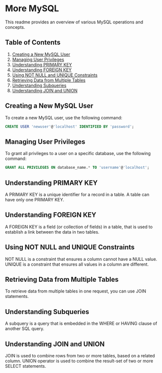 
# More MySQL

This readme provides an overview of various MySQL operations and concepts.

## Table of Contents

1. [Creating a New MySQL User](#creating-a-new-mysql-user)
2. [Managing User Privileges](#managing-user-privileges)
3. [Understanding PRIMARY KEY](#understanding-primary-key)
4. [Understanding FOREIGN KEY](#understanding-foreign-key)
5. [Using NOT NULL and UNIQUE Constraints](#using-not-null-and-unique-constraints)
6. [Retrieving Data from Multiple Tables](#retrieving-data-from-multiple-tables)
7. [Understanding Subqueries](#understanding-subqueries)
8. [Understanding JOIN and UNION](#understanding-join-and-union)

## Creating a New MySQL User

To create a new MySQL user, use the following command:

```sql
CREATE USER 'newuser'@'localhost' IDENTIFIED BY 'password';
```

## Managing User Privileges

To grant all privileges to a user on a specific database, use the following command:

```sql
GRANT ALL PRIVILEGES ON database_name.* TO 'username'@'localhost';
```

## Understanding PRIMARY KEY

A PRIMARY KEY is a unique identifier for a record in a table. A table can have only one PRIMARY KEY.

## Understanding FOREIGN KEY

A FOREIGN KEY is a field (or collection of fields) in a table, that is used to establish a link between the data in two tables.

## Using NOT NULL and UNIQUE Constraints

NOT NULL is a constraint that ensures a column cannot have a NULL value. UNIQUE is a constraint that ensures all values in a column are different.

## Retrieving Data from Multiple Tables

To retrieve data from multiple tables in one request, you can use JOIN statements.

## Understanding Subqueries

A subquery is a query that is embedded in the WHERE or HAVING clause of another SQL query.

## Understanding JOIN and UNION

JOIN is used to combine rows from two or more tables, based on a related column. UNION operator is used to combine the result-set of two or more SELECT statements.
```